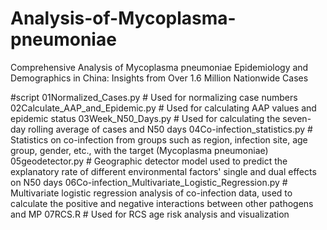 # Analysis-of-Mycoplasma-pneumoniae
Comprehensive Analysis of Mycoplasma pneumoniae Epidemiology and Demographics in China: Insights from Over 1.6 Million Nationwide Cases


#script
01Normalized_Cases.py # Used for normalizing case numbers
02Calculate_AAP_and_Epidemic.py # Used for calculating AAP values and epidemic status
03Week_N50_Days.py # Used for calculating the seven-day rolling average of cases and N50 days
04Co-infection_statistics.py # Statistics on co-infection from groups such as region, infection site, age group, gender, etc., with the target (Mycoplasma pneumoniae)
05geodetector.py # Geographic detector model used to predict the explanatory rate of different environmental factors' single and dual effects on N50 days
06Co-infection_Multivariate_Logistic_Regression.py # Multivariate logistic regression analysis of co-infection data, used to calculate the positive and negative interactions between other pathogens and MP
07RCS.R # Used for RCS age risk analysis and visualization
